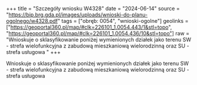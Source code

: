 +++
title = "Szczegóły wniosku W4328"
date = "2024-06-14"
source = "https://bip.brg.gda.pl/images/uploads/wnioski-do-planu-ogolnego/w4328.pdf"
tags = ["obręb: 0054", "wnioski-ogolne"]
geolinks = ["https://geoportal360.pl/map/#clk=226101_1.0054.443/1&stl=topo", "https://geoportal360.pl/map/#clk=226101_1.0054.436/10&stl=topo"]
raw = "Wnioskuje o sklasyfikowanie poniżej wymienionych działek jako terenu SW - strefa wielofunkcyjna z zabudową mieszkaniową wielorodzinną oraz SU - strefa usługowa "
+++

Wnioskuje o sklasyfikowanie poniżej wymienionych działek jako terenu SW - strefa
wielofunkcyjna z zabudową mieszkaniową wielorodzinną oraz SU - strefa usługowa



